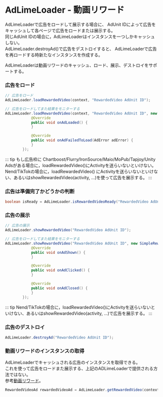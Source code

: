 # AdLimeLoader - 動画リワード
AdLimeLoaderで広告をロードして展示する場合に、 AdUnit IDによって広告をキャッシュして各ページで広告をロードまたは展示する。<br>
同じAdUnit IDの場合に，AdLimeLoaderはインスタンスを一つしかキャッシュしない。<br>
AdLimeLoader.destroyAd()で広告をデストロイすると、  AdLimeLoaderで広告を再ロードする時新たなインスタンスを作成する。

AdLimeLoaderは動画リワードのキャッシュ、ロード、展示、デストロイをサポートする。

### 広告をロード
```java
// 広告をロード
AdLimeLoader.loadRewardedVideo(context, "RewardedVideo AdUnit ID");
```

```java
// 広告をロードしてまた結果をモニターする
AdLimeLoader.loadRewardedVideo(context, "RewardedVideo AdUnit ID", new SimpleRewardedVideoAdListener() {
            @Override
            public void onAdLoaded() {
            }

            @Override
            public void onAdFailedToLoad(AdError adError) {
            }
        });
```

::: tip
もし広告枠に Chartboost/Flurry/IronSource/Maio/MoPub/Tapjoy/Unity Adsがある場合に，loadRewardedVideo()にActivityを送らいないといけない。<br>
Nend/TikTokの場合に，loadRewardedVideo() にActivityを送らいないといけない、あるいはshowRewardedVideo(activity, ...)を使って広告を展示する。
:::

### 広告は準備完了かどうかの判断
```java
boolean isReady = AdLimeLoader.isRewardedVideoReady("RewardedVideo AdUnit ID");
```

### 広告の展示
```java
// 広告の展示
AdLimeLoader.showRewardedVideo("RewardedVideo AdUnit ID");
```

```java
// 広告をロードしてまた結果をモニターする
AdLimeLoader.showRewardedVideo("RewardedVideo AdUnit ID", new SimpleRewardedVideoAdListener() {
            @Override
            public void onAdShown() {
            }

            @Override
            public void onAdClicked() {
            }

            @Override
            public void onAdClosed() {
            }
        });
```

::: tip
 Nend/TikTokの場合に，loadRewardedVideo()にActivityを送らいないといけない、あるいはshowRewardedVideo(activity, ...)で広告を展示する。
:::

### 広告のデストロイ
```java
AdLimeLoader.destroyAd("RewardedVideo AdUnit ID");
```

### 動画リワードのインスタンスの取得
AdLimeLoaderでキャッシュされる広告のインスタンスを取得できる。<br>
これを使って広告をロードまた展示する、上記のADLimeLoaderで提供される方法ではない。<br>
参考[動画リワード](./rewarded.md)。
```java
RewardedVideoAd rewardedVideoAd = AdLimeLoader.getRewardedVideo(context, "RewardedVideo AdUnit ID");
```